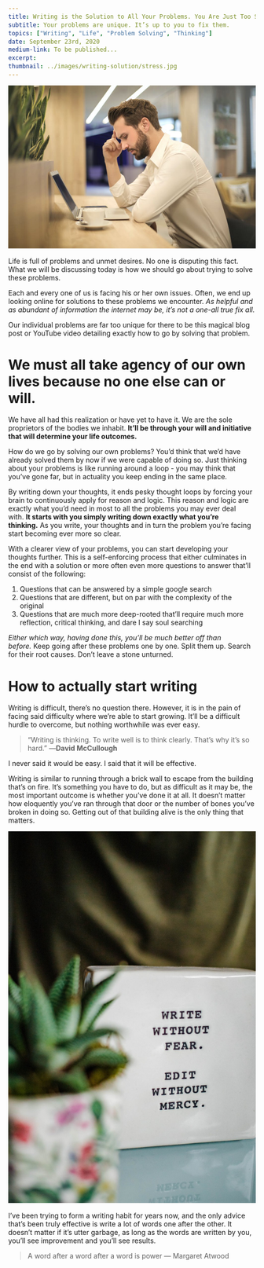 ```yaml
---
title: Writing is the Solution to All Your Problems. You Are Just Too Stubborn to Realize It. 
subtitle: Your problems are unique. It’s up to you to fix them.
topics: ["Writing", "Life", "Problem Solving", "Thinking"]
date: September 23rd, 2020
medium-link: To be published...
excerpt: 
thumbnail: ../images/writing-solution/stress.jpg
---
```

![A man stressed out](../images/writing-solution/stress.jpg)

Life is full of problems and unmet desires. No one is disputing this fact. What we will be discussing today is how we should go about trying to solve these problems.

Each and every one of us is facing his or her own issues. Often, we end up looking online for solutions to these problems we encounter. *As helpful and as abundant of information the internet may be, it’s not a one-all true fix all.*

Our individual problems are far too unique for there to be this magical blog post or YouTube video detailing exactly how to go by solving that problem.

# **We must all take agency of our own lives because no one else can or will.**

We have all had this realization or have yet to have it. We are the sole proprietors of the bodies we inhabit. **It’ll be through your will and initiative that will determine your life outcomes.**

How do we go by solving our own problems? You’d think that we’d have already solved them by now if we were capable of doing so. Just thinking about your problems is like running around a loop - you may think that you’ve gone far, but in actuality you keep ending in the same place.

By writing down your thoughts, it ends pesky thought loops by forcing your brain to continuously apply for reason and logic. This reason and logic are exactly what you’d need in most to all the problems you may ever deal with. **It starts with you simply writing down exactly what you’re thinking.** As you write, your thoughts and in turn the problem you’re facing start becoming ever more so clear.

With a clearer view of your problems, you can start developing your thoughts further. This is a self-enforcing process that either culminates in the end with a solution or more often even more questions to answer that’ll consist of the following:

1. Questions that can be answered by a simple google search
2. Questions that are different, but on par with the complexity of the original
3. Questions that are much more deep-rooted that’ll require much more reflection, critical thinking, and dare I say soul searching

*Either which way, having done this, you’ll be much better off than before.* Keep going after these problems one by one. Split them up. Search for their root causes. Don’t leave a stone unturned.

# **How to actually start writing**

Writing is difficult, there’s no question there. However, it is in the pain of facing said difficulty where we’re able to start growing. It’ll be a difficult hurdle to overcome, but nothing worthwhile was ever easy.

> “Writing is thinking. To write well is to think clearly. That’s why it’s so hard.” —**David McCullough**

I never said it would be easy. I said that it will be effective.

Writing is similar to running through a brick wall to escape from the building that’s on fire. It’s something you have to do, but as difficult as it may be, the most important outcome is whether you’ve done it at all. It doesn’t matter how eloquently you’ve ran through that door or the number of bones you’ve broken in doing so. Getting out of that building alive is the only thing that matters.

![Writing Inspiration](../images/writing-solution/writing_quote.jpg)


I’ve been trying to form a writing habit for years now, and the only advice that’s been truly effective is write a lot of words one after the other. It doesn’t matter if it’s utter garbage, as long as the words are written by you, you’ll see improvement and you’ll see results.

> A word after a word after a word is power — Margaret Atwood